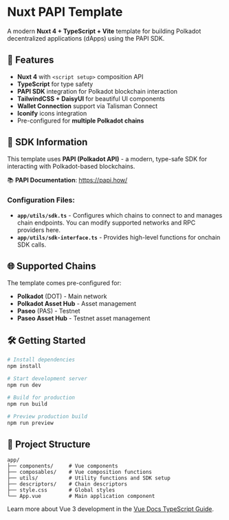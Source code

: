 # Nuxt PAPI Template

A modern **Nuxt 4 + TypeScript + Vite** template for building Polkadot decentralized applications (dApps) using the PAPI SDK.

## 🚀 Features

- **Nuxt 4** with `<script setup>` composition API
- **TypeScript** for type safety
- **PAPI SDK** integration for Polkadot blockchain interaction
- **TailwindCSS + DaisyUI** for beautiful UI components
- **Wallet Connection** support via Talisman Connect
- **Iconify** icons integration
- Pre-configured for **multiple Polkadot chains**

## 🔗 SDK Information

This template uses **PAPI (Polkadot API)** - a modern, type-safe SDK for interacting with Polkadot-based blockchains.

📚 **PAPI Documentation**: https://papi.how/

### Configuration Files:
- **`app/utils/sdk.ts`** - Configures which chains to connect to and manages chain endpoints. You can modify supported networks and RPC providers here.
- **`app/utils/sdk-interface.ts`** - Provides high-level functions for onchain SDK calls.

## 🌐 Supported Chains

The template comes pre-configured for:
- **Polkadot** (DOT) - Main network
- **Polkadot Asset Hub** - Asset management
- **Paseo** (PAS) - Testnet
- **Paseo Asset Hub** - Testnet asset management

## 🛠️ Getting Started

```bash
# Install dependencies
npm install

# Start development server
npm run dev

# Build for production
npm run build

# Preview production build
npm run preview
```

## 📁 Project Structure

```
app/
├── components/     # Vue components
├── composables/    # Vue composition functions
├── utils/          # Utility functions and SDK setup
├── descriptors/    # Chain descriptors
├── style.css       # Global styles
└── App.vue         # Main application component
```

Learn more about Vue 3 development in the [Vue Docs TypeScript Guide](https://vuejs.org/guide/typescript/overview.html#project-setup).

